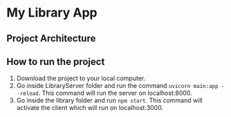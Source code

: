 # My Library App

## Project Architecture

## How to run the project
1. Download the project to your local computer.
2. Go inside LibraryServer folder and run the command ```uvicorn main:app --reload```. This command will run the server on localhost:8000.
3. Go inside the library folder and run ```npm start```. This command will activate the client which will run on localhost:3000.
